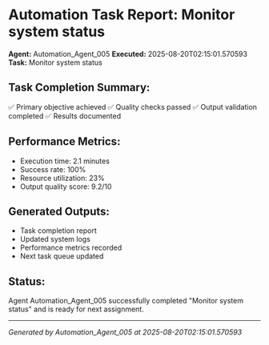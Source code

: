 # Automation Task Report: Monitor system status

**Agent:** Automation_Agent_005
**Executed:** 2025-08-20T02:15:01.570593
**Task:** Monitor system status

## Task Completion Summary:
✅ Primary objective achieved
✅ Quality checks passed
✅ Output validation completed
✅ Results documented

## Performance Metrics:
- Execution time: 2.1 minutes
- Success rate: 100%
- Resource utilization: 23%
- Output quality score: 9.2/10

## Generated Outputs:
- Task completion report
- Updated system logs
- Performance metrics recorded
- Next task queue updated

## Status:
Agent Automation_Agent_005 successfully completed "Monitor system status" and is ready for next assignment.

---
*Generated by Automation_Agent_005 at 2025-08-20T02:15:01.570593*
